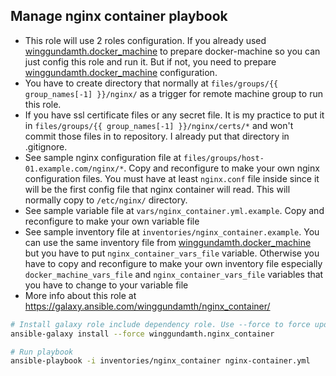 Manage nginx container playbook
---------------------------------------------------------------------------

- This role will use 2 roles configuration. If you already used [winggundamth.docker_machine](docker_machine.md) to prepare docker-machine so you can just config this role and run it. But if not, you need to prepare [winggundamth.docker_machine](docker_machine.md) configuration.
- You have to create directory that normally at ```files/groups/{{ group_names[-1] }}/nginx/``` as a trigger for remote machine group to run this role.
- If you have ssl certificate files or any secret file. It is my practice to put it in ```files/groups/{{ group_names[-1] }}/nginx/certs/*``` and won't commit those files in to repository. I already put that directory in .gitignore.
- See sample nginx configuration file at ```files/groups/host-01.example.com/nginx/*```. Copy and reconfigure to make your own nginx configuration files. You must have at least ```nginx.conf``` file inside since it will be the first config file that nginx container will read. This will normally copy to ```/etc/nginx/``` directory.
- See sample variable file at ```vars/nginx_container.yml.example```. Copy and reconfigure to make your own variable file
- See sample inventory file at ```inventories/nginx_container.example```. You can use the same inventory file from [winggundamth.docker_machine](docker_machine.md) but you have to put ```nginx_container_vars_file``` variable. Otherwise you have to copy and reconfigure to make your own inventory file especially ```docker_machine_vars_file``` and ```nginx_container_vars_file``` variables that you have to change to your variable file
- More info about this role at https://galaxy.ansible.com/winggundamth/nginx_container/

```bash
# Install galaxy role include dependency role. Use --force to force update to latest
ansible-galaxy install --force winggundamth.nginx_container

# Run playbook
ansible-playbook -i inventories/nginx_container nginx-container.yml
```
